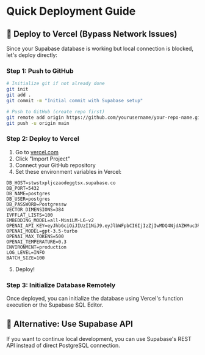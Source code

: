 # Quick Deployment Guide

## 🚀 Deploy to Vercel (Bypass Network Issues)

Since your Supabase database is working but local connection is blocked, let's deploy directly:

### Step 1: Push to GitHub
```bash
# Initialize git if not already done
git init
git add .
git commit -m "Initial commit with Supabase setup"

# Push to GitHub (create repo first)
git remote add origin https://github.com/yourusername/your-repo-name.git
git push -u origin main
```

### Step 2: Deploy to Vercel
1. Go to [vercel.com](https://vercel.com)
2. Click "Import Project"
3. Connect your GitHub repository
4. Set these environment variables in Vercel:

```
DB_HOST=stwstxpljczaodeggtsx.supabase.co
DB_PORT=5432
DB_NAME=postgres
DB_USER=postgres
DB_PASSWORD=Postgressw
VECTOR_DIMENSIONS=384
IVFFLAT_LISTS=100
EMBEDDING_MODEL=all-MiniLM-L6-v2
OPENAI_API_KEY=eyJhbGciOiJIUzI1NiJ9.eyJlbWFpbCI6IjIzZjIwMDQ4NjdAZHMuc3R1ZHkuaWl0bS5hYy5pbiJ9.ejGVBlcepyC6zfO8DtMYdQafxYUOyCwXVi2G_3weyX8
OPENAI_MODEL=gpt-3.5-turbo
OPENAI_MAX_TOKENS=500
OPENAI_TEMPERATURE=0.3
ENVIRONMENT=production
LOG_LEVEL=INFO
BATCH_SIZE=100
```

5. Deploy!

### Step 3: Initialize Database Remotely
Once deployed, you can initialize the database using Vercel's function execution or the Supabase SQL Editor.

## 🔧 Alternative: Use Supabase API

If you want to continue local development, you can use Supabase's REST API instead of direct PostgreSQL connection.
